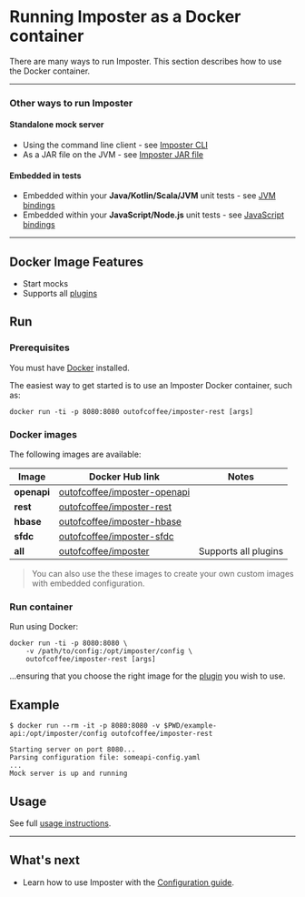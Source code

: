 # Running Imposter as a Docker container

There are many ways to run Imposter. This section describes how to use the Docker container.

---
### Other ways to run Imposter

#### Standalone mock server

- Using the command line client - see [Imposter CLI](./run_imposter_cli.md)
- As a JAR file on the JVM - see [Imposter JAR file](./run_imposter_jar.md)

#### Embedded in tests

- Embedded within your **Java/Kotlin/Scala/JVM** unit tests - see [JVM bindings](../distro/embedded/README.md) 
- Embedded within your **JavaScript/Node.js** unit tests - see [JavaScript bindings](https://github.com/gatehill/imposter-js)

---

## Docker Image Features

- Start mocks
- Supports all [plugins](./features_plugins.md)

## Run

### Prerequisites

You must have [Docker](https://docs.docker.com/get-docker/) installed.

The easiest way to get started is to use an Imposter Docker container, such as:

    docker run -ti -p 8080:8080 outofcoffee/imposter-rest [args]

### Docker images

The following images are available:

| Image           | Docker Hub link                                                                       | Notes                |
|-----------------|---------------------------------------------------------------------------------------|----------------------|
| **openapi**     | [outofcoffee/imposter-openapi](https://hub.docker.com/r/outofcoffee/imposter-openapi) |                      |
| **rest**        | [outofcoffee/imposter-rest](https://hub.docker.com/r/outofcoffee/imposter-rest)       |                      |
| **hbase**       | [outofcoffee/imposter-hbase](https://hub.docker.com/r/outofcoffee/imposter-hbase)     |                      |
| **sfdc**        | [outofcoffee/imposter-sfdc](https://hub.docker.com/r/outofcoffee/imposter-sfdc)       |                      |
| **all**         | [outofcoffee/imposter](https://hub.docker.com/r/outofcoffee/imposter)                 | Supports all plugins |

> You can also use the these images to create your own custom images with embedded configuration.

### Run container

Run using Docker:

    docker run -ti -p 8080:8080 \
        -v /path/to/config:/opt/imposter/config \
        outofcoffee/imposter-rest [args]

...ensuring that you choose the right image for the [plugin](./features_plugins.md) you wish to use.

## Example

```shell
$ docker run --rm -it -p 8080:8080 -v $PWD/example-api:/opt/imposter/config outofcoffee/imposter-rest

Starting server on port 8080...
Parsing configuration file: someapi-config.yaml
...
Mock server is up and running
```

## Usage

See full [usage instructions](./usage.md).

---

## What's next

- Learn how to use Imposter with the [Configuration guide](configuration.md).

